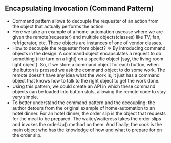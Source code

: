 ## Encapsulating  Invocation (Command Pattern)

* Command pattern allows to decouple the requester of an action from the object that actually performs the action.
* Here we take an example of a home-automation usecase where we are given the remote(requester) and multiple objects(classes) like TV, fan, refrigerator, etc. These objects are instances of one of vendor classes.
* How to decouple the requester from object? => By introducing command objects in the design. A command object encapsulates a request to do something (like turn on a light) on a specific object (say, the living room light object). So, if we store a command object for each button, when the button is pressed we ask the command object to do some work. The remote doesn’t have any idea what the work is, it just has a command object that knows how to talk to the right object to get the work done. 
* Using this pattern, we could create an API in which these command objects can be loaded into button slots, allowing the remote code to stay very simple.
* To better understand the command pattern and the decoupling; the author detours from the original example of home-automation to an hotel dinner. For an hotel dinner, the order slip is the object that requests for the meal to be prepared. The waiter/waiteress takes the order slips and invokes the orderUp() method on them. And finally, the cook is the main object who has the knowledge of how and what to prepare for on the order slip.
